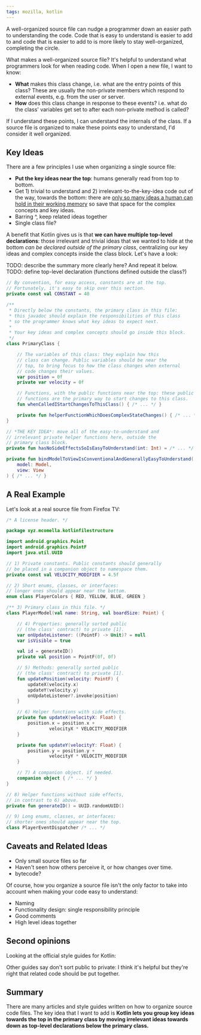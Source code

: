 ```yaml
---
tags: mozilla, kotlin
---
```

A well-organized source file can nudge a programmer down an easier path to understanding the code. Code that is easy to understand is easier to add to  and code that is easier to add to is more likely to stay well-organized, completing the circle.

What makes a well-organized source file? It's helpful to understand what programmers look for when reading code. When I open a new file, I want to know:
- **What** makes this class change, i.e. what are the entry points of this class? These are usually the non-private members which respond to external events, e.g. from the user or server.
- **How** does this class change in response to these events? i.e. what do the class' variables get set to after each non-private method is called?

If I understand these points, I can understand the internals of the class. If a source file is organized to make these points easy to understand, I'd consider it well organized.

## Key Ideas
There are a few principles I use when organizing a single source file:
- **Put the key ideas near the top**: humans generally read from top to bottom.
- Get 1) trivial to understand and 2) irrelevant-to-the-key-idea code out of the way, towards the bottom: there are [only so many ideas a human can hold in their working memory][memory] so save that space for the complex concepts and key ideas.
- Barring ^, keep related ideas together
- Single class file?

A benefit that Kotlin gives us is that **we can have multiple top-level declarations**: those irrelevant and trivial ideas that we wanted to hide at the bottom *can be declared outside of the primary class*, centralizing our key ideas and complex concepts inside the class block. Let's have a look:

TODO: describe the summary more clearly here? And repeat it below.
TODO: define top-level declaration (functions defined outside the class?)

```kotlin
// By convention, for easy access, constants are at the top.
// Fortunately, it's easy to skip over this section.
private const val CONSTANT = 40

/**
 * Directly below the constants, the primary class in this file:
 * this javadoc should explain the responsibilities of this class
 * so the programmer knows what key ideas to expect next.
 *
 * Your key ideas and complex concepts should go inside this block.
 */
class PrimaryClass {

    // The variables of this class: they explain how this
    // class can change. Public variables should be near the
    // top, to bring focus to how the class changes when external
    // code changes their values.
    var position = 0f
    private var velocity = 0f

    // Functions, with the public functions near the top: these public
    // functions are the primary way to start changes to this class.
    fun whenCalledIStartChangesToThisClass() { /* ... */ }

    private fun helperFunctionWhichDoesComplexStateChanges() { /* ... */ }
}

// *THE KEY IDEA*: move all of the easy-to-understand and
// irrelevant private helper functions here, outside the
// primary class block.
private fun hasNoSideEffectsSoIsEasyToUnderstand(int: Int) = /* ... */

private fun bindModelToViewIsConventionalAndGenerallyEasyToUnderstand(
    model: Model,
    view: View
) { /* ... */ }
```

## A Real Example
Let's look at a real source file from Firefox TV:

```kotlin
/* A license header. */

package xyz.mcomella.kotlinfilestructure

import android.graphics.Point
import android.graphics.PointF
import java.util.UUID

// 1) Private constants. Public constants should generally
// be placed in a companion object to namespace them.
private const val VELOCITY_MODIFIER = 4.5f

// 2) Short enums, classes, or interfaces:
// longer ones should appear near the bottom.
enum class PlayerColors { RED, YELLOW, BLUE, GREEN }

/** 3) Primary class in this file. */
class PlayerModel(val name: String, val boardSize: Point) {

    // 4) Properties: generally sorted public
    // (the class' contract) to private [1].
    var onUpdateListener: ((PointF) -> Unit)? = null
    var isVisible = true

    val id = generateID()
    private val position = PointF(0f, 0f)

    // 5) Methods: generally sorted public
    // (the class' contract) to private [1].
    fun updatePosition(velocity: PointF) {
        updateX(velocity.x)
        updateY(velocity.y)
        onUpdateListener?.invoke(position)
    }

    // 6) Helper functions with side effects.
    private fun updateX(velocityX: Float) {
        position.x = position.x +
                velocityX * VELOCITY_MODIFIER
    }

    private fun updateY(velocityY: Float) {
        position.y = position.y +
                velocityY * VELOCITY_MODIFIER
    }

    // 7) A companion object. if needed.
    companion object { /* ... */ }
}

// 8) Helper functions without side effects,
// in contrast to 6) above.
private fun generateID() = UUID.randomUUID()

// 9) Long enums, classes, or interfaces:
// shorter ones should appear near the top.
class PlayerEventDispatcher /* ... */
```

## Caveats and Related Ideas
- Only small source files so far
- Haven't seen how others perceive it, or how changes over time.
- bytecode?

Of course, how you organize a source file isn't the only factor to take into account when making your code easy to understand:
- Naming
- Functionality design: single responsibility principle
- Good comments
- High level ideas together

## Second opinions
Looking at the official style guides for Kotlin:

Other guides say don't sort public to private: I think it's helpful but they're right that related code should be put together.

## Summary
There are many articles and style guides written on how to organize source code files. The key idea that I want to add is **Kotlin lets you group key ideas towards the top in the primary class by moving irrelevant ideas towards down as top-level declarations below the primary class.**

[memory]: https://en.wikipedia.org/wiki/The_Magical_Number_Seven,_Plus_or_Minus_Two
[astyle]: https://web.archive.org/web/20180103180641/https://android.github.io/kotlin-guides/style.html#top-level-declarations
[kstyle]: https://web.archive.org/web/20180202195826/https://kotlinlang.org/docs/reference/coding-conventions.html#class-layout
